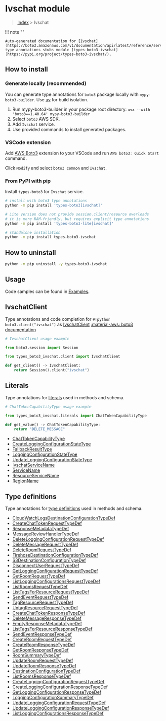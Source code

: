 #  Ivschat module

> [Index](../README.md) > Ivschat

!!! note ""

    Auto-generated documentation for [Ivschat](https://boto3.amazonaws.com/v1/documentation/api/latest/reference/services/ivschat.html#ivschat)
    type annotations stubs module [types-boto3-ivschat](https://pypi.org/project/types-boto3-ivschat/).

## How to install

### Generate locally (recommended)

You can generate type annotations for `boto3` package locally with `mypy-boto3-builder`.
Use [uv](https://docs.astral.sh/uv/getting-started/installation/) for build isolation.

1. Run mypy-boto3-builder in your package root directory: `uvx --with 'boto3==1.40.64' mypy-boto3-builder`
1. Select `boto3` AWS SDK.
1. Add `Ivschat` service.
1. Use provided commands to install generated packages.


### VSCode extension

Add [AWS Boto3](https://marketplace.visualstudio.com/items?itemName=Boto3typed.boto3-ide)
extension to your VSCode and run `AWS boto3: Quick Start` command.

Click `Modify` and select `boto3 common` and `Ivschat`.


### From PyPI with pip

Install `types-boto3` for `Ivschat` service.

```bash
# install with boto3 type annotations
python -m pip install 'types-boto3[ivschat]'

# Lite version does not provide session.client/resource overloads
# it is more RAM-friendly, but requires explicit type annotations
python -m pip install 'types-boto3-lite[ivschat]'

# standalone installation
python -m pip install types-boto3-ivschat
```



## How to uninstall

```bash
python -m pip uninstall -y types-boto3-ivschat
```

## Usage

Code samples can be found in [Examples](./usage.md).

## IvschatClient

Type annotations and code completion for  `#!python boto3.client("ivschat")` as [IvschatClient](./client.md)
[:material-aws: boto3 documentation](https://boto3.amazonaws.com/v1/documentation/api/latest/reference/services/ivschat.html#Ivschat.Client)

```python
# IvschatClient usage example

from boto3.session import Session

from types_boto3_ivschat.client import IvschatClient

def get_client() -> IvschatClient:
    return Session().client("ivschat")
```









## Literals

Type annotations for [literals](./literals.md) used in methods and schema.

```python
# ChatTokenCapabilityType usage example

from types_boto3_ivschat.literals import ChatTokenCapabilityType

def get_value() -> ChatTokenCapabilityType:
    return "DELETE_MESSAGE"
```

- [ChatTokenCapabilityType](./literals.md#chattokencapabilitytype)
- [CreateLoggingConfigurationStateType](./literals.md#createloggingconfigurationstatetype)
- [FallbackResultType](./literals.md#fallbackresulttype)
- [LoggingConfigurationStateType](./literals.md#loggingconfigurationstatetype)
- [UpdateLoggingConfigurationStateType](./literals.md#updateloggingconfigurationstatetype)
- [IvschatServiceName](./literals.md#ivschatservicename)
- [ServiceName](./literals.md#servicename)
- [ResourceServiceName](./literals.md#resourceservicename)
- [RegionName](./literals.md#regionname)




## Type definitions

Type annotations for [type definitions](./type_defs.md) used in methods and schema.

- [CloudWatchLogsDestinationConfigurationTypeDef](./type_defs.md#cloudwatchlogsdestinationconfigurationtypedef)
- [CreateChatTokenRequestTypeDef](./type_defs.md#createchattokenrequesttypedef)
- [ResponseMetadataTypeDef](./type_defs.md#responsemetadatatypedef)
- [MessageReviewHandlerTypeDef](./type_defs.md#messagereviewhandlertypedef)
- [DeleteLoggingConfigurationRequestTypeDef](./type_defs.md#deleteloggingconfigurationrequesttypedef)
- [DeleteMessageRequestTypeDef](./type_defs.md#deletemessagerequesttypedef)
- [DeleteRoomRequestTypeDef](./type_defs.md#deleteroomrequesttypedef)
- [FirehoseDestinationConfigurationTypeDef](./type_defs.md#firehosedestinationconfigurationtypedef)
- [S3DestinationConfigurationTypeDef](./type_defs.md#s3destinationconfigurationtypedef)
- [DisconnectUserRequestTypeDef](./type_defs.md#disconnectuserrequesttypedef)
- [GetLoggingConfigurationRequestTypeDef](./type_defs.md#getloggingconfigurationrequesttypedef)
- [GetRoomRequestTypeDef](./type_defs.md#getroomrequesttypedef)
- [ListLoggingConfigurationsRequestTypeDef](./type_defs.md#listloggingconfigurationsrequesttypedef)
- [ListRoomsRequestTypeDef](./type_defs.md#listroomsrequesttypedef)
- [ListTagsForResourceRequestTypeDef](./type_defs.md#listtagsforresourcerequesttypedef)
- [SendEventRequestTypeDef](./type_defs.md#sendeventrequesttypedef)
- [TagResourceRequestTypeDef](./type_defs.md#tagresourcerequesttypedef)
- [UntagResourceRequestTypeDef](./type_defs.md#untagresourcerequesttypedef)
- [CreateChatTokenResponseTypeDef](./type_defs.md#createchattokenresponsetypedef)
- [DeleteMessageResponseTypeDef](./type_defs.md#deletemessageresponsetypedef)
- [EmptyResponseMetadataTypeDef](./type_defs.md#emptyresponsemetadatatypedef)
- [ListTagsForResourceResponseTypeDef](./type_defs.md#listtagsforresourceresponsetypedef)
- [SendEventResponseTypeDef](./type_defs.md#sendeventresponsetypedef)
- [CreateRoomRequestTypeDef](./type_defs.md#createroomrequesttypedef)
- [CreateRoomResponseTypeDef](./type_defs.md#createroomresponsetypedef)
- [GetRoomResponseTypeDef](./type_defs.md#getroomresponsetypedef)
- [RoomSummaryTypeDef](./type_defs.md#roomsummarytypedef)
- [UpdateRoomRequestTypeDef](./type_defs.md#updateroomrequesttypedef)
- [UpdateRoomResponseTypeDef](./type_defs.md#updateroomresponsetypedef)
- [DestinationConfigurationTypeDef](./type_defs.md#destinationconfigurationtypedef)
- [ListRoomsResponseTypeDef](./type_defs.md#listroomsresponsetypedef)
- [CreateLoggingConfigurationRequestTypeDef](./type_defs.md#createloggingconfigurationrequesttypedef)
- [CreateLoggingConfigurationResponseTypeDef](./type_defs.md#createloggingconfigurationresponsetypedef)
- [GetLoggingConfigurationResponseTypeDef](./type_defs.md#getloggingconfigurationresponsetypedef)
- [LoggingConfigurationSummaryTypeDef](./type_defs.md#loggingconfigurationsummarytypedef)
- [UpdateLoggingConfigurationRequestTypeDef](./type_defs.md#updateloggingconfigurationrequesttypedef)
- [UpdateLoggingConfigurationResponseTypeDef](./type_defs.md#updateloggingconfigurationresponsetypedef)
- [ListLoggingConfigurationsResponseTypeDef](./type_defs.md#listloggingconfigurationsresponsetypedef)


